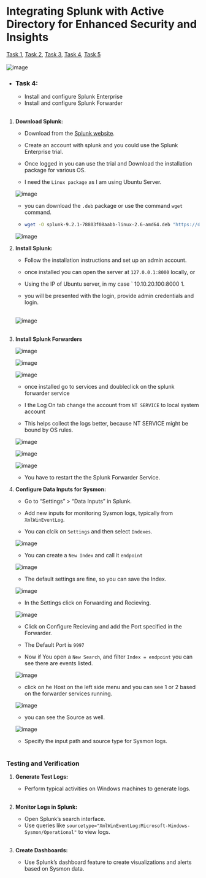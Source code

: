 # Integrating Splunk with Active Directory for Enhanced Security and Insights
[Task 1](https://github.com/rajeevlraman/SIEM/blob/main/assets/AD_Project_task1.md), [Task 2](https://github.com/rajeevlraman/SIEM/blob/main/assets/AD_project_task2.md), [Task 3](https://github.com/rajeevlraman/SIEM/blob/main/assets/AD_Project_task3.md), [Task 4](https://github.com/rajeevlraman/SIEM/blob/main/assets/AD_Project_task4.md), [Task 5](https://github.com/rajeevlraman/SIEM/blob/main/assets/AD_Project_task5.md)<br><br>
![image](/assets/images/image1.png)

- ### Task 4:
     - Install and configure Splunk Enterprise
     - Install and configure Splunk Forwarder<br><br> 

1. **Download Splunk:**
   - Download from the [Splunk website](https://www.splunk.com/en_us/download/splunk-enterprise.html).

   - Create an account with splunk and you could use the Splunk Enterprise trial.
   
   - Once logged in you can use the trial and Download the installation package for various OS.
   
   - I need the  ` Linux package ` as I am using Ubuntu Server.

    ![image](/assets/images/image45a.png)<br>
   
   - you can download the ` .deb ` package or use the command ` wget ` command.
   
   - ```bash
     wget -O splunk-9.2.1-78803f08aabb-linux-2.6-amd64.deb "https://download.splunk.com/products/splunk/releases/9.2.1/linux/splunk-9.2.1-78803f08aabb-linux-2.6-amd64.deb"
     ```
    
    ![image](/assets/images/image45b.png)<br>

2. **Install Splunk:**
   - Follow the installation instructions and set up an admin account.

   - once installed you can open the server at ` 127.0.0.1:8000 ` locally, or

   - Using the IP of Ubuntu server, in my case ` 10.10.20.100:8000 1.

   - you will be presented with the login, provide admin credentials and login.<br><br>

    ![image](/assets/images/image45c.png)<br><br>

3. **Install Splunk Forwarders**

    ![image](/assets/images/image45d.png)<br>

    ![image](/assets/images/image45e.png)<br>

    ![image](/assets/images/image45f.png)<br>

     - once installed go to services and doubleclick on the splunk forwarder service

     - I the Log On tab change the account from ` NT SERVICE ` to local system account

     - This helps collect the logs better, because NT SERVICE might be bound by OS rules.

    ![image](/assets/images/image44.jpg)<br>

    ![image](/assets/images/image45.jpg)<br>

    ![image](/assets/images/image46.jpg)<br>   

     - You have to restart the the Splunk Forwarder Service.


4. **Configure Data Inputs for Sysmon:**
   - Go to “Settings” > “Data Inputs” in Splunk.
   - Add new inputs for monitoring Sysmon logs, typically from `XmlWinEventLog`.

   - You can clcik on ` Settings ` and then select ` Indexes `.

    ![image](/assets/images/image48.jpg)<br>

   - You can create a ` New Index ` and call it ` endpoint `

    ![image](/assets/images/image49.jpg)<br>

   - The default settings are fine, so you can save the Index.

    ![image](/assets/images/image50.jpg)<br>

    - In the Settings click on Forwarding and Recieving.

    ![image](/assets/images/image52.jpg)<br>

    - Click on Configure Recieving and add the Port specified in the Forwarder.

    - The Default Port is ` 9997 `

    - Now if You open a ` New Search `,  and filter ` Index = endpoint ` you can see there are events listed.

    ![image](/assets/images/image54.jpg)<br>

    - click on he Host on the left side menu and you can see 1 or 2 based on the forwarder services running.

    ![image](/assets/images/image56.jpg)<br>

    - you can see the Source as well.

    ![image](/assets/images/image57.jpg)<br>


   - Specify the input path and source type for Sysmon logs.<br><br>

### Testing and Verification
1. **Generate Test Logs:**
   - Perform typical activities on Windows machines to generate logs.<br><br>

2. **Monitor Logs in Splunk:**
   - Open Splunk’s search interface.
   - Use queries like `sourcetype="XmlWinEventLog:Microsoft-Windows-Sysmon/Operational"` to view logs.<br><br>

3. **Create Dashboards:**
   - Use Splunk’s dashboard feature to create visualizations and alerts based on Sysmon data.
